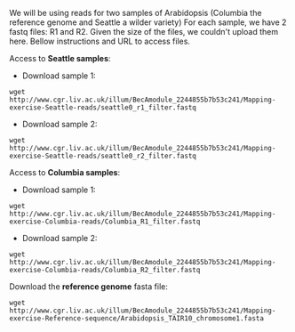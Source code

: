 We will be using reads for two samples of Arabidopsis (Columbia the reference genome and Seattle a wilder variety)
For each sample, we have 2 fastq files: R1 and R2. Given the size of the files, we couldn't upload them here. Bellow instructions and URL to access files.

Access to **Seattle samples**: <br/>
* Download sample 1:
```
wget http://www.cgr.liv.ac.uk/illum/BecAmodule_2244855b7b53c241/Mapping-exercise-Seattle-reads/seattle0_r1_filter.fastq
```
* Download sample 2:
```
wget http://www.cgr.liv.ac.uk/illum/BecAmodule_2244855b7b53c241/Mapping-exercise-Seattle-reads/seattle0_r2_filter.fastq
```
Access to **Columbia samples**:<br/>

* Download sample 1:
```
wget http://www.cgr.liv.ac.uk/illum/BecAmodule_2244855b7b53c241/Mapping-exercise-Columbia-reads/Columbia_R1_filter.fastq
```
* Download sample 2:
```
wget http://www.cgr.liv.ac.uk/illum/BecAmodule_2244855b7b53c241/Mapping-exercise-Columbia-reads/Columbia_R2_filter.fastq
```

Download the **reference genome** fasta file: 
```
wget http://www.cgr.liv.ac.uk/illum/BecAmodule_2244855b7b53c241/Mapping-exercise-Reference-sequence/Arabidopsis_TAIR10_chromosome1.fasta
```
